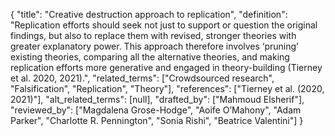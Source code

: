 {
    "title": "Creative destruction approach to replication",
    "definition": "Replication efforts should seek not just to support or question the original findings, but also to replace them with revised, stronger theories with greater explanatory power. This approach therefore involves ‘pruning’ existing theories, comparing all the alternative theories, and making replication efforts more generative and engaged in theory-building (Tierney et al. 2020, 2021).",
    "related_terms": ["Crowdsourced research", "Falsification", "Replication", "Theory"],
    "references": ["Tierney et al. (2020, 2021)"],
    "alt_related_terms": [null],
    "drafted_by": ["Mahmoud Elsherif"],
    "reviewed_by": ["Magdalena Grose-Hodge", "Aoife O’Mahony", "Adam Parker", "Charlotte R. Pennington", "Sonia Rishi", "Beatrice Valentini"]
  }
